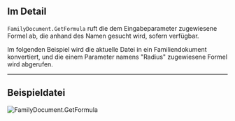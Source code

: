 ## Im Detail
`FamilyDocument.GetFormula` ruft die dem Eingabeparameter zugewiesene Formel ab, die anhand des Namen gesucht wird, sofern verfügbar.

Im folgenden Beispiel wird die aktuelle Datei in ein Familiendokument konvertiert, und die einem Parameter namens "Radius" zugewiesene Formel wird abgerufen.
___
## Beispieldatei

![FamilyDocument.GetFormula](./Revit.Application.FamilyDocument.GetFormula_img.jpg)
